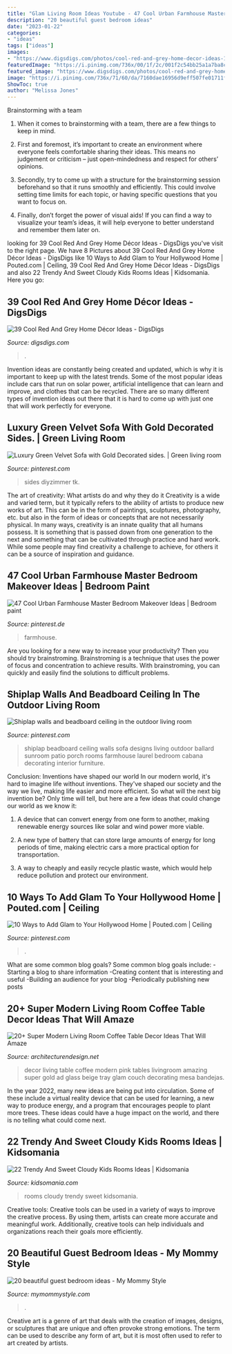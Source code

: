 ```yaml
---
title: "Glam Living Room Ideas Youtube - 47 Cool Urban Farmhouse Master Bedroom Makeover Ideas"
description: "20 beautiful guest bedroom ideas"
date: "2023-01-22"
categories:
- "ideas"
tags: ["ideas"]
images:
- "https://www.digsdigs.com/photos/cool-red-and-grey-home-decor-ideas-15.jpg"
featuredImage: "https://i.pinimg.com/736x/00/1f/2c/001f2c54bb25a1a7ba8c9fdcf8181c50.jpg"
featured_image: "https://www.digsdigs.com/photos/cool-red-and-grey-home-decor-ideas-15.jpg"
image: "https://i.pinimg.com/736x/71/60/da/7160dae16956d9eff507fe01711f7d99.jpg"
ShowToc: true
author: "Melissa Jones"
---
```



Brainstorming with a team
1. When it comes to brainstorming with a team, there are a few things to keep in mind.
2. First and foremost, it’s important to create an environment where everyone feels comfortable sharing their ideas. This means no judgement or criticism – just open-mindedness and respect for others’ opinions.

3. Secondly, try to come up with a structure for the brainstorming session beforehand so that it runs smoothly and efficiently. This could involve setting time limits for each topic, or having specific questions that you want to focus on.

4. Finally, don’t forget the power of visual aids! If you can find a way to visualize your team’s ideas, it will help everyone to better understand and remember them later on.

	

		
looking for 39 Cool Red And Grey Home Décor Ideas - DigsDigs you've visit to the right page. We have 8 Pictures about 39 Cool Red And Grey Home Décor Ideas - DigsDigs like 10 Ways to Add Glam to Your Hollywood Home | Pouted.com | Ceiling, 39 Cool Red And Grey Home Décor Ideas - DigsDigs and also 22 Trendy And Sweet Cloudy Kids Rooms Ideas | Kidsomania. Here you go:
		
    
## 39 Cool Red And Grey Home Décor Ideas - DigsDigs

<img loading=lazy src="https://www.digsdigs.com/photos/cool-red-and-grey-home-decor-ideas-15.jpg" onerror="this.onerror=null;this.src='https://tse2.mm.bing.net/th?id=OIP.wuGp8fHKLTfNCYjJDwQZzgHaKe&amp;pid=15.1';" alt="39 Cool Red And Grey Home Décor Ideas - DigsDigs">

_Source: digsdigs.com_

>. 

	

Invention ideas are constantly being created and updated, which is why it is important to keep up with the latest trends. Some of the most popular ideas include cars that run on solar power, artificial intelligence that can learn and improve, and clothes that can be recycled. There are so many different types of invention ideas out there that it is hard to come up with just one that will work perfectly for everyone.

    
## Luxury Green Velvet Sofa With Gold Decorated Sides. | Green Living Room

<img loading=lazy src="https://i.pinimg.com/736x/e5/54/ee/e554eeb44042ca8baed1d8d9df337b2b.jpg" onerror="this.onerror=null;this.src='https://tse1.mm.bing.net/th?id=OIP.tRQ9D5BJreXOyXnipYKjAwHaPL&amp;pid=15.1';" alt="Luxury Green Velvet Sofa with Gold Decorated sides. | Green living room">

_Source: pinterest.com_

>sides diyzimmer tk. 

	

The art of creativity: What artists do and why they do it
Creativity is a wide and varied term, but it typically refers to the ability of artists to produce new works of art. This can be in the form of paintings, sculptures, photography, etc. but also in the form of ideas or concepts that are not necessarily physical. In many ways, creativity is an innate quality that all humans possess. It is something that is passed down from one generation to the next and something that can be cultivated through practice and hard work. While some people may find creativity a challenge to achieve, for others it can be a source of inspiration and guidance.

    
## 47 Cool Urban Farmhouse Master Bedroom Makeover Ideas | Bedroom Paint

<img loading=lazy src="https://i.pinimg.com/736x/87/9f/fb/879ffbce1c9e8911519a7ca551c3f7a8.jpg" onerror="this.onerror=null;this.src='https://tse4.mm.bing.net/th?id=OIP.dP9tjARP_iAGpJEmAvJaTAHaKm&amp;pid=15.1';" alt="47 Cool Urban Farmhouse Master Bedroom Makeover Ideas | Bedroom paint">

_Source: pinterest.de_

>farmhouse. 

	

Are you looking for a new way to increase your productivity? Then you should try brainstroming. Brainstroming is a technique that uses the power of focus and concentration to achieve results. With brainstroming, you can quickly and easily find the solutions to difficult problems.

    
## Shiplap Walls And Beadboard Ceiling In The Outdoor Living Room

<img loading=lazy src="https://i.pinimg.com/736x/71/60/da/7160dae16956d9eff507fe01711f7d99.jpg" onerror="this.onerror=null;this.src='https://tse2.mm.bing.net/th?id=OIP.Dt-YDHHO5bdL0apXJEPbtwHaLH&amp;pid=15.1';" alt="Shiplap walls and beadboard ceiling in the outdoor living room">

_Source: pinterest.com_

>shiplap beadboard ceiling walls sofa designs living outdoor ballard sunroom patio porch rooms farmhouse laurel bedroom cabana decorating interior furniture. 

	

Conclusion: Inventions have shaped our world
In our modern world, it's hard to imagine life without inventions. They've shaped our society and the way we live, making life easier and more efficient.
So what will the next big invention be? Only time will tell, but here are a few ideas that could change our world as we know it:

1. A device that can convert energy from one form to another, making renewable energy sources like solar and wind power more viable.

2. A new type of battery that can store large amounts of energy for long periods of time, making electric cars a more practical option for transportation.

3. A way to cheaply and easily recycle plastic waste, which would help reduce pollution and protect our environment.

    
## 10 Ways To Add Glam To Your Hollywood Home | Pouted.com | Ceiling

<img loading=lazy src="https://i.pinimg.com/736x/00/1f/2c/001f2c54bb25a1a7ba8c9fdcf8181c50.jpg" onerror="this.onerror=null;this.src='https://tse4.mm.bing.net/th?id=OIP.wZ8_mZ2NK41toVoGYvtw-gHaGK&amp;pid=15.1';" alt="10 Ways to Add Glam to Your Hollywood Home | Pouted.com | Ceiling">

_Source: pinterest.com_

>. 

	

What are some common blog goals?
Some common blog goals include: 
-Starting a blog to share information 
-Creating content that is interesting and useful 
-Building an audience for your blog 
-Periodically publishing new posts

    
## 20+ Super Modern Living Room Coffee Table Decor Ideas That Will Amaze

<img loading=lazy src="http://cdn.architecturendesign.net/wp-content/uploads/2015/11/AD-12-amazing-living-room-decor.jpg" onerror="this.onerror=null;this.src='https://tse1.mm.bing.net/th?id=OIP.Xf-V676fSvF5yY0Qb5Ld4AHaHa&amp;pid=15.1';" alt="20+ Super Modern Living Room Coffee Table Decor Ideas That Will Amaze">

_Source: architecturendesign.net_

>decor living table coffee modern pink tables livingroom amazing super gold ad glass beige tray glam couch decorating mesa bandejas. 

	

In the year 2022, many new ideas are being put into circulation. Some of these include a virtual reality device that can be used for learning, a new way to produce energy, and a program that encourages people to plant more trees. These ideas could have a huge impact on the world, and there is no telling what could come next.

    
## 22 Trendy And Sweet Cloudy Kids Rooms Ideas | Kidsomania

<img loading=lazy src="http://www.kidsomania.com/photos/22-trendy-and-sweet-cloudy-kids-rooms-ideas-17.jpg" onerror="this.onerror=null;this.src='https://tse1.mm.bing.net/th?id=OIP.-77kc5prptMvxbHJaDvFjQHaLL&amp;pid=15.1';" alt="22 Trendy And Sweet Cloudy Kids Rooms Ideas | Kidsomania">

_Source: kidsomania.com_

>rooms cloudy trendy sweet kidsomania. 

	

Creative tools:
Creative tools can be used in a variety of ways to improve the creative process. By using them, artists can create more accurate and meaningful work. Additionally, creative tools can help individuals and organizations reach their goals more efficiently.

    
## 20 Beautiful Guest Bedroom Ideas - My Mommy Style

<img loading=lazy src="https://www.mymommystyle.com/wp-content/uploads/2016/02/17-15722-post/guest-bedroom-8.jpg" onerror="this.onerror=null;this.src='https://tse3.mm.bing.net/th?id=OIP.MZzvp5zyVKnROHOeZhH8bwHaLH&amp;pid=15.1';" alt="20 beautiful guest bedroom ideas - My Mommy Style">

_Source: mymommystyle.com_

>. 

	

Creative art is a genre of art that deals with the creation of images, designs, or sculptures that are unique and often provoke strong emotions. The term can be used to describe any form of art, but it is most often used to refer to art created by artists.

